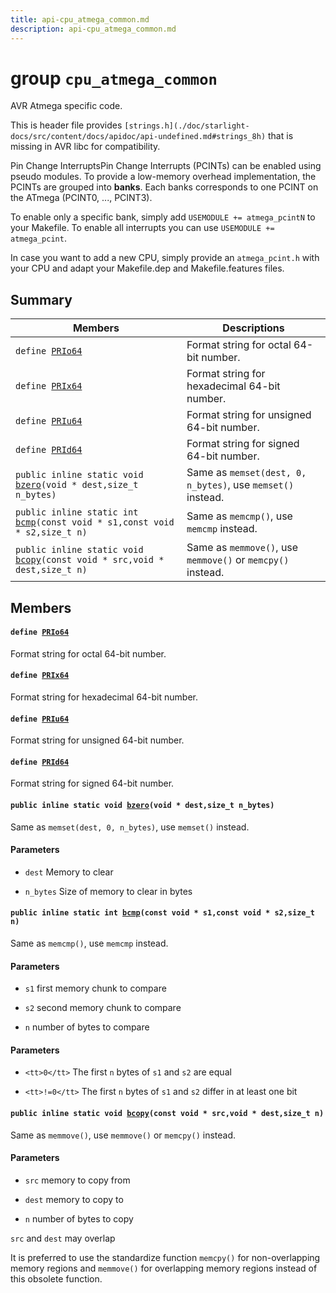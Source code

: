 ```yaml
---
title: api-cpu_atmega_common.md
description: api-cpu_atmega_common.md
---
```

# group `cpu_atmega_common` 

AVR Atmega specific code.

This is header file provides `[strings.h](./doc/starlight-docs/src/content/docs/apidoc/api-undefined.md#strings_8h)` that is missing in AVR libc for compatibility.

Pin Change InterruptsPin Change Interrupts (PCINTs) can be enabled using pseudo modules. To provide a low-memory overhead implementation, the PCINTs are grouped into **banks**. Each banks corresponds to one PCINT on the ATmega (PCINT0, ..., PCINT3).

To enable only a specific bank, simply add `USEMODULE += atmega_pcintN` to your Makefile. To enable all interrupts you can use `USEMODULE += atmega_pcint`.

In case you want to add a new CPU, simply provide an `atmega_pcint.h` with your CPU and adapt your Makefile.dep and Makefile.features files.

## Summary

 Members                        | Descriptions                                
--------------------------------|---------------------------------------------
`define `[`PRIo64`](#group__cpu__atmega__common_1ga792491e417d837fc693122428460bcba)            | Format string for octal 64-bit number.
`define `[`PRIx64`](#group__cpu__atmega__common_1gaba38357387a474f439428dee1984fc5a)            | Format string for hexadecimal 64-bit number.
`define `[`PRIu64`](#group__cpu__atmega__common_1gac582131d7a7c8ee57e73180d1714f9d5)            | Format string for unsigned 64-bit number.
`define `[`PRId64`](#group__cpu__atmega__common_1gae372e90b62c1e8b51dc5d95bf7f5ba48)            | Format string for signed 64-bit number.
`public inline static void `[`bzero`](#group__cpu__atmega__common_1ga93e183ede81d2c4f35cd4980920140c2)`(void * dest,size_t n_bytes)`            | Same as `memset(dest, 0, n_bytes)`, use `memset()` instead.
`public inline static int `[`bcmp`](#group__cpu__atmega__common_1ga1b26e57fcff202e3aa6023c98fe269d2)`(const void * s1,const void * s2,size_t n)`            | Same as `memcmp()`, use `memcmp` instead.
`public inline static void `[`bcopy`](#group__cpu__atmega__common_1ga15c250da9065b95f28dd39b239ef7bee)`(const void * src,void * dest,size_t n)`            | Same as `memmove()`, use `memmove()` or `memcpy()` instead.

## Members

#### `define `[`PRIo64`](#group__cpu__atmega__common_1ga792491e417d837fc693122428460bcba) 

Format string for octal 64-bit number.

#### `define `[`PRIx64`](#group__cpu__atmega__common_1gaba38357387a474f439428dee1984fc5a) 

Format string for hexadecimal 64-bit number.

#### `define `[`PRIu64`](#group__cpu__atmega__common_1gac582131d7a7c8ee57e73180d1714f9d5) 

Format string for unsigned 64-bit number.

#### `define `[`PRId64`](#group__cpu__atmega__common_1gae372e90b62c1e8b51dc5d95bf7f5ba48) 

Format string for signed 64-bit number.

#### `public inline static void `[`bzero`](#group__cpu__atmega__common_1ga93e183ede81d2c4f35cd4980920140c2)`(void * dest,size_t n_bytes)` 

Same as `memset(dest, 0, n_bytes)`, use `memset()` instead.

#### Parameters
* `dest` Memory to clear 

* `n_bytes` Size of memory to clear in bytes

#### `public inline static int `[`bcmp`](#group__cpu__atmega__common_1ga1b26e57fcff202e3aa6023c98fe269d2)`(const void * s1,const void * s2,size_t n)` 

Same as `memcmp()`, use `memcmp` instead.

#### Parameters
* `s1` first memory chunk to compare 

* `s2` second memory chunk to compare 

* `n` number of bytes to compare

#### Parameters
* `<tt>0</tt>` The first `n` bytes of `s1` and `s2` are equal 

* `<tt>!=0</tt>` The first `n` bytes of `s1` and `s2` differ in at least one bit

#### `public inline static void `[`bcopy`](#group__cpu__atmega__common_1ga15c250da9065b95f28dd39b239ef7bee)`(const void * src,void * dest,size_t n)` 

Same as `memmove()`, use `memmove()` or `memcpy()` instead.

#### Parameters
* `src` memory to copy from 

* `dest` memory to copy to 

* `n` number of bytes to copy

`src` and `dest` may overlap

It is preferred to use the standardize function `memcpy()` for non-overlapping memory regions and `memmove()` for overlapping memory regions instead of this obsolete function.

